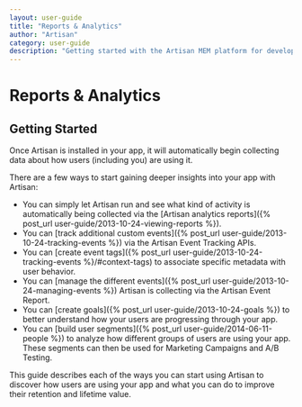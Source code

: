 ```yaml
---
layout: user-guide
title: "Reports & Analytics"
author: "Artisan"
category: user-guide
description: "Getting started with the Artisan MEM platform for developers."
---
```

# Reports & Analytics

## Getting Started
Once Artisan is installed in your app, it will automatically begin collecting data about how users (including you) are using it.

There are a few ways to start gaining deeper insights into your app with Artisan:

* You can simply let Artisan run and see what kind of activity is automatically being collected via the [Artisan analytics reports]({% post_url user-guide/2013-10-24-viewing-reports %}).
* You can [track additional custom events]({% post_url user-guide/2013-10-24-tracking-events %}) via the Artisan Event Tracking APIs.
* You can [create event tags]({% post_url user-guide/2013-10-24-tracking-events %}/#context-tags) to associate specific metadata with user behavior.
* You can [manage the different events]({% post_url user-guide/2013-10-24-managing-events %}) Artisan is collecting via the Artisan Event Report.
* You can [create goals]({% post_url user-guide/2013-10-24-goals %}) to better understand how your users are progressing through your app.
* You can [build user segments]({% post_url user-guide/2014-06-11-people %}) to analyze how different groups of users are using your app.  These segments can then be used for Marketing Campaigns and A/B Testing.

This guide describes each of the ways you can start using Artisan to discover how users are using your app and what you can do to improve their retention and lifetime value.